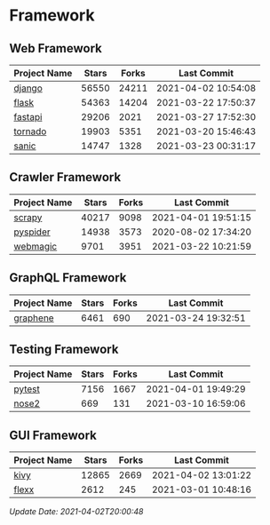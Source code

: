# Framework

## Web Framework
| Project Name | Stars | Forks | Last Commit |
| ------------ | ----- | ----- | ----------- |
| [django](https://github.com/django/django) | 56550 | 24211 | 2021-04-02 10:54:08 |
| [flask](https://github.com/pallets/flask) | 54363 | 14204 | 2021-03-22 17:50:37 |
| [fastapi](https://github.com/tiangolo/fastapi) | 29206 | 2021 | 2021-03-27 17:52:30 |
| [tornado](https://github.com/tornadoweb/tornado) | 19903 | 5351 | 2021-03-20 15:46:43 |
| [sanic](https://github.com/sanic-org/sanic) | 14747 | 1328 | 2021-03-23 00:31:17 |

## Crawler Framework
| Project Name | Stars | Forks | Last Commit |
| ------------ | ----- | ----- | ----------- |
| [scrapy](https://github.com/scrapy/scrapy) | 40217 | 9098 | 2021-04-01 19:51:15 |
| [pyspider](https://github.com/binux/pyspider) | 14938 | 3573 | 2020-08-02 17:34:20 |
| [webmagic](https://github.com/code4craft/webmagic) | 9701 | 3951 | 2021-03-22 10:21:59 |

## GraphQL Framework
| Project Name | Stars | Forks | Last Commit |
| ------------ | ----- | ----- | ----------- |
| [graphene](https://github.com/graphql-python/graphene) | 6461 | 690 | 2021-03-24 19:32:51 |

## Testing Framework
| Project Name | Stars | Forks | Last Commit |
| ------------ | ----- | ----- | ----------- |
| [pytest](https://github.com/pytest-dev/pytest) | 7156 | 1667 | 2021-04-01 19:49:29 |
| [nose2](https://github.com/nose-devs/nose2) | 669 | 131 | 2021-03-10 16:59:06 |

## GUI Framework
| Project Name | Stars | Forks | Last Commit |
| ------------ | ----- | ----- | ----------- |
| [kivy](https://github.com/kivy/kivy) | 12865 | 2669 | 2021-04-02 13:01:22 |
| [flexx](https://github.com/flexxui/flexx) | 2612 | 245 | 2021-03-01 10:48:16 |

*Update Date: 2021-04-02T20:00:48*